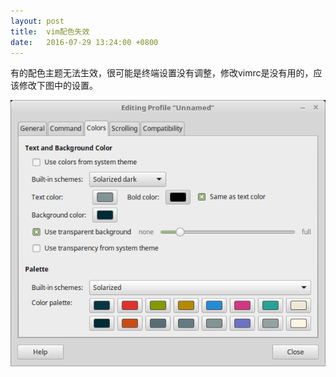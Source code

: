 ```yaml
---
layout: post
title:  vim配色失效
date:   2016-07-29 13:24:00 +0800
---
```

有的配色主题无法生效，很可能是终端设置没有调整，修改vimrc是没有用的，应该修改下图中的设置。

![colorscheme](/image/colorscheme.png)

